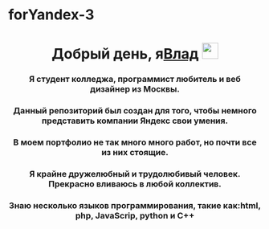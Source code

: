 # forYandex-3
<h1 align="center">Добрый день, я<a href="https://daniilshat.ru/" target="_blank">Влад</a> 
<img src="https://github.com/blackcater/blackcater/raw/main/images/Hi.gif" height="32"/></h1>
<h3 align="center">Я студент колледжа, программист любитель и веб дизайнер из Москвы.</h3>
<h3 align="center">Данный репозиторий был создан для того, чтобы немного представить компании Яндекс свои умения.</h3>
<h3 align="center">В моем портфолио не так много много работ, но почти все из них стоящие.</h3>
<h3 align="center">Я крайне дружелюбный и трудолюбивый человек. Прекрасно вливаюсь в любой коллектив.</h3>
<h3 align="center">Знаю несколько языков программирования, такие как:html, php, JavaScrip, python и C++</h3>
